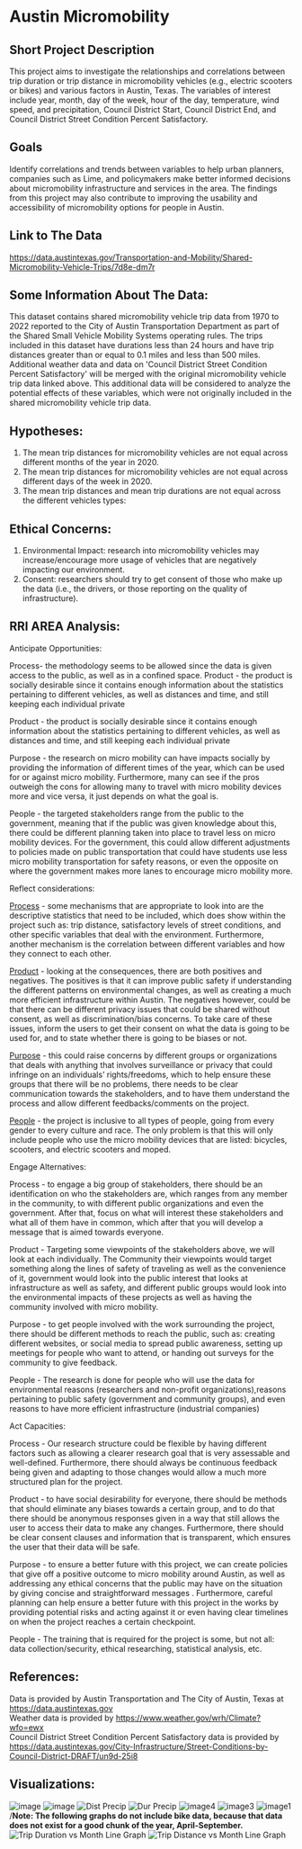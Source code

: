 
# Austin Micromobility
## Short Project Description
This project aims to investigate the relationships and correlations between trip duration or trip distance in micromobility vehicles (e.g., electric scooters or bikes) and various factors in Austin, Texas. The variables of interest include year, month, day of the week, hour of the day, temperature, wind speed, and precipitation, Council District Start, Council District End, and Council District Street Condition Percent Satisfactory.

## Goals
Identify correlations and trends between variables to help urban planners, companies such as Lime, and policymakers make better informed decisions about micromobility infrastructure and services in the area. The findings from this project may also contribute to improving the usability and accessibility of micromobility options for people in Austin.

## Link to The Data
<https://data.austintexas.gov/Transportation-and-Mobility/Shared-Micromobility-Vehicle-Trips/7d8e-dm7r>

## Some Information About The Data: 
This dataset contains shared micromobility vehicle trip data from 1970 to 2022 reported to the City of Austin Transportation Department as part of the Shared Small Vehicle Mobility Systems operating rules. The trips included in this dataset have durations less than 24 hours and have trip distances greater than or equal to 0.1 miles and less than 500 miles. Additional weather data and data on 'Council District Street Condition Percent Satisfactory' will be merged with the original micromobility vehicle trip data linked above. This additional data will be considered to analyze the potential effects of these variables, which were not originally included in the shared micromobility vehicle trip data.

## Hypotheses:
1. The mean trip distances for micromobility vehicles are not equal across different months of the year in 2020.
2. The mean trip distances for micromobility vehicles are not equal across different days of the week in 2020.
3. The mean trip distances and mean trip durations are not equal across the different vehicles types:

## Ethical Concerns:
1. Environmental Impact: research into micromobility vehicles may increase/encourage more usage of vehicles that are negatively impacting our environment.
2. Consent: researchers should try to get consent of those who make up the data (i.e., the drivers, or those reporting on the quality of infrastructure).

## RRI AREA Analysis:

Anticipate Opportunities:

Process- the methodology seems to be allowed since the data is given access to the public, as well as in a confined space. 
Product - the product is socially desirable since it contains enough information about the statistics pertaining to different vehicles, as well as distances and time, and still keeping each individual private

Product - the product is socially desirable since it contains enough information about the statistics pertaining to different vehicles, as well as distances and time, and still keeping each individual private

Purpose - the research on micro mobility can have impacts socially by providing the information of different times of the year, which can be used for or against micro mobility. Furthermore, many can see if the pros outweigh the cons for allowing many to travel with micro mobility devices more and vice versa, it just depends on what the goal is. 

People - the targeted stakeholders range from the public to the government, meaning that if the public was given knowledge about this, there could be different planning taken into place to travel less on micro mobility devices. For the government, this could allow different adjustments to policies made on public transportation that could have students use less micro mobility transportation for safety reasons, or even the opposite on where the government makes more lanes to encourage micro mobility more. 


Reflect considerations:

<u>Process</u> - some mechanisms that are appropriate to look into are the descriptive statistics that need to be included, which does show within the project such as: trip distance, satisfactory levels of street conditions, and other specific variables that deal with the environment. Furthermore, another mechanism is the correlation between different variables and how they connect to each other.

<u>Product</u> - looking at the consequences, there are both positives and negatives. The positives is that it can improve public safety if understanding the different patterns on environmental changes, as well as creating a much more efficient infrastructure within Austin. The negatives however, could be that there can be different privacy issues that could be shared without consent, as well as discrimination/bias concerns. To take care of these issues, inform the users to get their consent on what the data is going to be used for, and to state whether there is going to be biases or not.

<u>Purpose</u> - this could raise concerns by different groups or organizations that deals with anything that involves surveillance or privacy that could infringe on an individuals’ rights/freedoms, which to help ensure these groups that there will be no problems, there needs to be clear communication towards the stakeholders, and to have them understand the process and allow different feedbacks/comments on the project.

<u>People</u> - the project is inclusive to all types of people, going from every gender to every culture and race. The only problem is that this will only include people who use the micro mobility devices that are listed: bicycles, scooters, and electric scooters and moped.


Engage Alternatives:

Process - to engage a big group of stakeholders, there should be an identification on who the stakeholders are, which ranges from any member in the community, to with different public organizations and even the government. After that, focus on what will interest these stakeholders and what all of them have in common, which after that you will develop a message that is aimed towards everyone.

Product - Targeting some viewpoints of the stakeholders above, we will look at each individually. The Community their viewpoints would target something along the lines of safety of traveling as well as the convenience of it, government would look into the public interest that looks at infrastructure as well as safety, and different public groups would look into the environmental impacts of these projects as well as having the community involved with micro mobility. 

Purpose - to get people involved with the work surrounding the project, there should be different methods to reach the public, such as: creating different websites, or social media to spread public awareness, setting up meetings for people who want to attend, or handing out surveys for the community to give feedback.

People - The research is done for people who will use the data for environmental reasons (researchers and non-profit organizations),reasons pertaining to public safety (government and community groups), and even reasons to have more efficient infrastructure (industrial companies)


Act Capacities:

Process - Our research structure could be flexible by having different factors such as allowing a clearer research goal that is very assessable and well-defined. Furthermore, there should always be continuous feedback being given and adapting to those changes would allow a much more structured plan for the project.

Product - to have social desirability for everyone, there should be methods that should eliminate any biases towards a certain group, and to do that there should be anonymous responses given in a way that still allows the user to access their data to make any changes. Furthermore, there should be clear consent clauses and information that is transparent, which ensures the user that their data will be safe.

Purpose - to ensure a better future with this project, we can create policies that give off a positive outcome to micro mobility around Austin, as well as addressing any ethical concerns that the public may have on the situation by giving concise and straightforward messages . Furthermore, careful planning can help ensure a better future with this project in the works by providing potential risks and acting against it or even having clear timelines on when the project reaches a certain checkpoint. 

People - The training that is required for the project is some, but not all: data collection/security, ethical researching, statistical analysis, etc.


## References:
Data is provided by Austin Transportation and The City of Austin, Texas at <https://data.austintexas.gov>
<br>
Weather data is provided by <https://www.weather.gov/wrh/Climate?wfo=ewx>
<br>
Council District Street Condition Percent Satisfactory data is provided by <https://data.austintexas.gov/City-Infrastructure/Street-Conditions-by-Council-District-DRAFT/un9d-25i8>

## Visualizations:
![image](https://github.com/adtra33/Austin_Micromobility/assets/143444099/5dfb1890-8e62-44f4-8fc5-6ab5c15e9396)
![image](https://github.com/adtra33/Austin_Micromobility/assets/143444099/791578ef-b2dc-432e-8fc3-a751d4a98382)
![Dist Precip](https://github.com/adtra33/Austin_Micromobility/assets/145406177/19b4f6e6-422a-477b-8a66-642c510bb827)
![Dur Precip](https://github.com/adtra33/Austin_Micromobility/assets/145406177/3f963e2e-e9d6-44a7-bdab-29eaeea7a42c)
![image4](https://github.com/adtra33/Austin_Micromobility/assets/130238318/160d1884-7af2-4cee-a2ef-409dad05bdd5)
![image3](https://github.com/adtra33/Austin_Micromobility/assets/130238318/de6b0b07-e77a-4f9b-977c-3796bcf4e9fd)
![image1](https://github.com/adtra33/Austin_Micromobility/assets/130238318/adafd32d-e2f5-4eba-8fcc-9056e53ea2e7)
/**Note: The following graphs do not include bike data, because that data does not exist for a good chunk of the year, April-September.**
![Trip Duration vs Month Line Graph](https://github.com/jonaha25/jonaha.github.io/blob/main/Average%20Trip%20Duration%20vs%20Month%20Line%20Graph.png)
![Trip Distance vs Month Line Graph](https://github.com/jonaha25/jonaha.github.io/blob/main/Average%20Trip%20Distance%20vs%20Month%20Line%20Graph.png)



